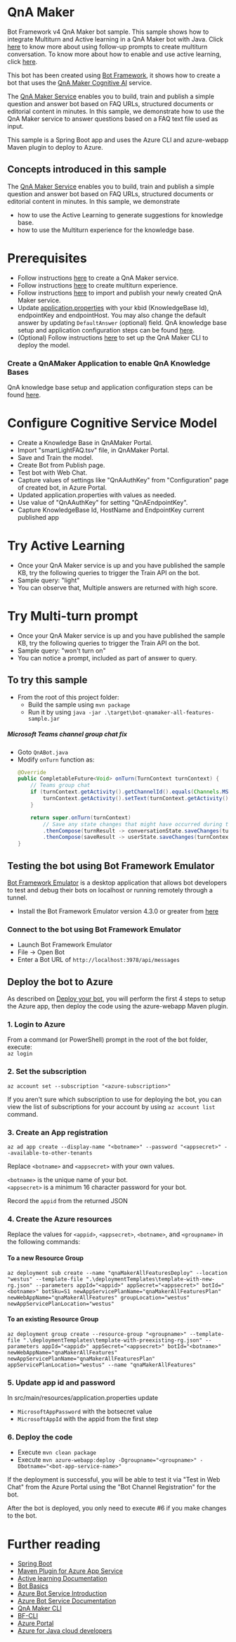 ﻿# QnA Maker

Bot Framework v4 QnA Maker bot sample. This sample shows how to integrate Multiturn and Active learning in a QnA Maker bot with Java. Click [here][72] to know more about using follow-up prompts to create multiturn conversation. To know more about how to enable and use active learning, click [here][71].

This bot has been created using [Bot Framework](https://dev.botframework.com), it shows how to create a bot that uses the [QnA Maker Cognitive AI](https://www.qnamaker.ai) service.

The [QnA Maker Service](https://www.qnamaker.ai) enables you to build, train and publish a simple question and answer bot based on FAQ URLs, structured documents or editorial content in minutes. In this sample, we demonstrate how to use the QnA Maker service to answer questions based on a FAQ text file used as input.

This sample is a Spring Boot app and uses the Azure CLI and azure-webapp Maven plugin to deploy to Azure.

## Concepts introduced in this sample
The [QnA Maker Service][7] enables you to build, train and publish a simple question and answer bot based on FAQ URLs, structured documents or editorial content in minutes.
In this sample, we demonstrate
- how to use the Active Learning to generate suggestions for knowledge base.
- how to use the Multiturn experience for the knowledge base.

# Prerequisites
- Follow instructions [here](https://docs.microsoft.com/en-us/azure/cognitive-services/qnamaker/how-to/set-up-qnamaker-service-azure) to create a QnA Maker service.
- Follow instructions [here](https://docs.microsoft.com/en-us/azure/cognitive-services/qnamaker/how-to/multiturn-conversation) to create multiturn experience.
- Follow instructions [here](https://docs.microsoft.com/en-us/azure/cognitive-services/qnamaker/quickstarts/create-publish-knowledge-base) to import and publish your newly created QnA Maker service.
- Update [application.properties](src/main/resources/application.properties) with your kbid (KnowledgeBase Id), endpointKey and endpointHost. You may also change the default answer by updating `DefaultAnswer` (optional) field. QnA knowledge base setup and application configuration steps can be found [here](https://aka.ms/qna-instructions).
- (Optional) Follow instructions [here](https://github.com/microsoft/botframework-cli/tree/main/packages/qnamaker) to set up the
  QnA Maker CLI to deploy the model.

### Create a QnAMaker Application to enable QnA Knowledge Bases

QnA knowledge base setup and application configuration steps can be found [here](https://aka.ms/qna-instructions).

# Configure Cognitive Service Model
- Create a Knowledge Base in QnAMaker Portal.
- Import "smartLightFAQ.tsv" file, in QnAMaker Portal.
- Save and Train the model.
- Create Bot from Publish page.
- Test bot with Web Chat.
- Capture values of settings like "QnAAuthKey" from "Configuration" page of created bot, in Azure Portal.
- Updated application.properties with values as needed.
- Use value of "QnAAuthKey" for setting "QnAEndpointKey".
- Capture KnowledgeBase Id, HostName and EndpointKey current published app

# Try Active Learning
- Once your QnA Maker service is up and you have published the sample KB, try the following queries to trigger the Train API on the bot.
- Sample query: "light"
- You can observe that, Multiple answers are returned with high score.

# Try Multi-turn prompt
- Once your QnA Maker service is up and you have published the sample KB, try the following queries to trigger the Train API on the bot.
- Sample query: "won't turn on"
- You can notice a prompt, included as part of  answer to query.

## To try this sample

- From the root of this project folder:
    - Build the sample using `mvn package`
    - Run it by using `java -jar .\target\bot-qnamaker-all-features-sample.jar`

##### Microsoft Teams channel group chat fix
- Goto `QnABot.java`
- Modify `onTurn` function as:
    ```java
    @Override
    public CompletableFuture<Void> onTurn(TurnContext turnContext) {
        // Teams group chat
        if (turnContext.getActivity().getChannelId().equals(Channels.MSTEAMS)) {
            turnContext.getActivity().setText(turnContext.getActivity().removeRecipientMention());
        }

        return super.onTurn(turnContext)
            // Save any state changes that might have occurred during the turn.
            .thenCompose(turnResult -> conversationState.saveChanges(turnContext, false))
            .thenCompose(saveResult -> userState.saveChanges(turnContext, false));
    }
    ```

## Testing the bot using Bot Framework Emulator

[Bot Framework Emulator](https://github.com/microsoft/botframework-emulator) is a desktop application that allows bot developers to test and debug their bots on localhost or running remotely through a tunnel.

- Install the Bot Framework Emulator version 4.3.0 or greater from [here](https://github.com/Microsoft/BotFramework-Emulator/releases)

### Connect to the bot using Bot Framework Emulator

- Launch Bot Framework Emulator
- File -> Open Bot
- Enter a Bot URL of `http://localhost:3978/api/messages`

## Deploy the bot to Azure
As described on [Deploy your bot](https://docs.microsoft.com/en-us/azure/bot-service/bot-builder-deploy-az-cli), you will perform the first 4 steps to setup the Azure app, then deploy the code using the azure-webapp Maven plugin.

### 1. Login to Azure
From a command (or PowerShell) prompt in the root of the bot folder, execute:  
`az login`

### 2. Set the subscription
`az account set --subscription "<azure-subscription>"`

If you aren't sure which subscription to use for deploying the bot, you can view the list of subscriptions for your account by using `az account list` command.

### 3. Create an App registration
`az ad app create --display-name "<botname>" --password "<appsecret>" --available-to-other-tenants`

Replace `<botname>` and `<appsecret>` with your own values.

`<botname>` is the unique name of your bot.  
`<appsecret>` is a minimum 16 character password for your bot.

Record the `appid` from the returned JSON

### 4. Create the Azure resources
Replace the values for `<appid>`, `<appsecret>`, `<botname>`, and `<groupname>` in the following commands:

#### To a new Resource Group
```
az deployment sub create --name "qnaMakerAllFeaturesDeploy" --location "westus" --template-file ".\deploymentTemplates\template-with-new-rg.json" --parameters appId="<appid>" appSecret="<appsecret>" botId="<botname>" botSku=S1 newAppServicePlanName="qnaMakerAllFeaturesPlan" newWebAppName="qnaMakerAllFeatures" groupLocation="westus" newAppServicePlanLocation="westus"
```

#### To an existing Resource Group
```
az deployment group create --resource-group "<groupname>" --template-file ".\deploymentTemplates\template-with-preexisting-rg.json" --parameters appId="<appid>" appSecret="<appsecret>" botId="<botname>" newWebAppName="qnaMakerAllFeatures" newAppServicePlanName="qnaMakerAllFeaturesPlan" appServicePlanLocation="westus" --name "qnaMakerAllFeatures"
```

### 5. Update app id and password
In src/main/resources/application.properties update
- `MicrosoftAppPassword` with the botsecret value
- `MicrosoftAppId` with the appid from the first step

### 6. Deploy the code
- Execute `mvn clean package`
- Execute `mvn azure-webapp:deploy -Dgroupname="<groupname>" -Dbotname="<bot-app-service-name>"`

If the deployment is successful, you will be able to test it via "Test in Web Chat" from the Azure Portal using the "Bot Channel Registration" for the bot.

After the bot is deployed, you only need to execute #6 if you make changes to the bot.

# Further reading
- [Spring Boot][160]
- [Maven Plugin for Azure App Service][161]
- [Active learning Documentation][40]
- [Bot Basics][90]
- [Azure Bot Service Introduction][100]
- [Azure Bot Service Documentation][110]
- [QnA Maker CLI][170]
- [BF-CLI][130]
- [Azure Portal][140]
- [Azure for Java cloud developers][162]

[1]: https://dev.botframework.com
[4]: https://docs.microsoft.com/en-us/azure/bot-service/bot-service-overview-introduction?view=azure-bot-service-4.0
[5]: https://github.com/microsoft/botframework-emulator
[6]: https://aka.ms/botframeworkemulator
[7]: https://www.qnamaker.ai

[40]: https://docs.microsoft.com/en-us/azure/cognitive-services/qnamaker/how-to/improve-knowledge-base
[50]: https://docs.microsoft.com/en-us/azure/bot-service/bot-builder-howto-deploy-azure?view=azure-bot-service-4.0
[60]: https://portal.azure.com
[70]: https://azure.microsoft.com/get-started/
[90]: https://docs.microsoft.com/en-us/azure/bot-service/bot-builder-basics?view=azure-bot-service-4.0
[100]: https://docs.microsoft.com/en-us/azure/bot-service/bot-service-overview-introduction?view=azure-bot-service-4.0
[110]: https://docs.microsoft.com/en-us/azure/bot-service/?view=azure-bot-service-4.0
[120]: https://docs.microsoft.com/en-us/cli/azure/?view=azure-cli-latest
[130]: https://github.com/microsoft/botframework-cli
[140]: https://portal.azure.com
[150]: https://www.luis.ai
[160]: https://spring.io/projects/spring-boot
[161]: https://github.com/microsoft/azure-maven-plugins/tree/develop/azure-webapp-maven-plugin
[162]: https://docs.microsoft.com/en-us/azure/java/?view=azure-java-stable
[170]: https://github.com/microsoft/botframework-cli/tree/main/packages/qnamaker

[71]: https://docs.microsoft.com/en-us/azure/cognitive-services/qnamaker/how-to/improve-knowledge-base
[72]: https://docs.microsoft.com/en-us/azure/cognitive-services/qnamaker/how-to/multiturn-conversation
